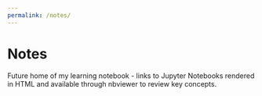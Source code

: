```yaml
---
permalink: /notes/
---
```


# Notes

Future home of my learning notebook - links to Jupyter Notebooks rendered in HTML and available through nbviewer to review key concepts.
